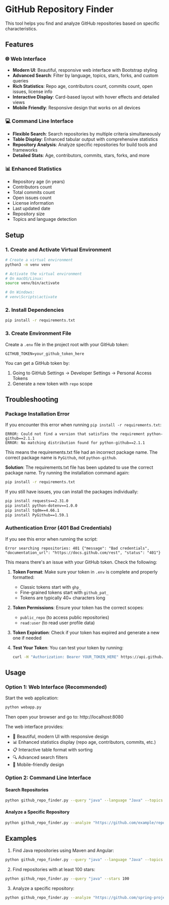 # GitHub Repository Finder

This tool helps you find and analyze GitHub repositories based on specific characteristics.

## Features

### 🌐 Web Interface
- **Modern UI**: Beautiful, responsive web interface with Bootstrap styling
- **Advanced Search**: Filter by language, topics, stars, forks, and custom queries
- **Rich Statistics**: Repo age, contributors count, commits count, open issues, license info
- **Interactive Display**: Card-based layout with hover effects and detailed views
- **Mobile Friendly**: Responsive design that works on all devices

### 💻 Command Line Interface
- **Flexible Search**: Search repositories by multiple criteria simultaneously
- **Table Display**: Enhanced tabular output with comprehensive statistics
- **Repository Analysis**: Analyze specific repositories for build tools and frameworks
- **Detailed Stats**: Age, contributors, commits, stars, forks, and more

### 📊 Enhanced Statistics
- Repository age (in years)
- Contributors count
- Total commits count
- Open issues count
- License information
- Last updated date
- Repository size
- Topics and language detection

## Setup

### 1. Create and Activate Virtual Environment

```bash
# Create a virtual environment
python3 -m venv venv

# Activate the virtual environment
# On macOS/Linux:
source venv/bin/activate

# On Windows:
# venv\Scripts\activate
```

### 2. Install Dependencies

```bash
pip install -r requirements.txt
```

### 3. Create Environment File

Create a `.env` file in the project root with your GitHub token:
```
GITHUB_TOKEN=your_github_token_here
```

You can get a GitHub token by:
1. Going to GitHub Settings -> Developer Settings -> Personal Access Tokens
2. Generate a new token with `repo` scope

## Troubleshooting

### Package Installation Error

If you encounter this error when running `pip install -r requirements.txt`:

```
ERROR: Could not find a version that satisfies the requirement python-github==2.1.1
ERROR: No matching distribution found for python-github==2.1.1
```

This means the requirements.txt file had an incorrect package name. The correct package name is `PyGithub`, not `python-github`. 

**Solution**: The requirements.txt file has been updated to use the correct package name. Try running the installation command again:

```bash
pip install -r requirements.txt
```

If you still have issues, you can install the packages individually:

```bash
pip install requests==2.31.0
pip install python-dotenv==1.0.0
pip install tqdm==4.66.1
pip install PyGithub==1.59.1
```

### Authentication Error (401 Bad Credentials)

If you see this error when running the script:

```
Error searching repositories: 401 {"message": "Bad credentials", "documentation_url": "https://docs.github.com/rest", "status": "401"}
```

This means there's an issue with your GitHub token. Check the following:

1. **Token Format**: Make sure your token in `.env` is complete and properly formatted:
   - Classic tokens start with `ghp_`
   - Fine-grained tokens start with `github_pat_`
   - Tokens are typically 40+ characters long

2. **Token Permissions**: Ensure your token has the correct scopes:
   - `public_repo` (to access public repositories)
   - `read:user` (to read user profile data)

3. **Token Expiration**: Check if your token has expired and generate a new one if needed

4. **Test Your Token**: You can test your token by running:
   ```bash
   curl -H "Authorization: Bearer YOUR_TOKEN_HERE" https://api.github.com/user
   ```

## Usage

### Option 1: Web Interface (Recommended)

Start the web application:
```bash
python webapp.py
```

Then open your browser and go to: http://localhost:8080

The web interface provides:
- 🎨 Beautiful, modern UI with responsive design
- 📊 Enhanced statistics display (repo age, contributors, commits, etc.)
- 📋 Interactive table format with sorting
- 🔍 Advanced search filters
- 📱 Mobile-friendly design

### Option 2: Command Line Interface

#### Search Repositories
```bash
python github_repo_finder.py --query "java" --language "Java" --topics "maven" "angular" --stars 100
```

#### Analyze a Specific Repository
```bash
python github_repo_finder.py --analyze "https://github.com/example/repo"
```

## Examples

1. Find Java repositories using Maven and Angular:
```bash
python github_repo_finder.py --query "java" --language "Java" --topics "maven" "angular"
```

2. Find repositories with at least 100 stars:
```bash
python github_repo_finder.py --query "java" --stars 100
```

3. Analyze a specific repository:
```bash
python github_repo_finder.py --analyze "https://github.com/spring-projects/spring-boot"
```
